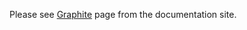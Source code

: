 Please see [Graphite](http://www.pippo.ro/mod/metrics/graphite.html) page from the documentation site.

